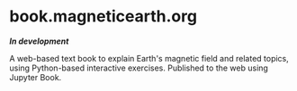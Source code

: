 # book.magneticearth.org

***In development***

A web-based text book to explain Earth's magnetic field and related topics, using Python-based interactive exercises. Published to the web using Jupyter Book.